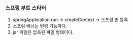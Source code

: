 ### 스프링 부트 스타터

1. springApplication.run -> createContext -> 스프링 빈 등록
2. 스프링 배너는 변경 가능하다.
3. jar 파일은 압축된 파일 형태이다.
